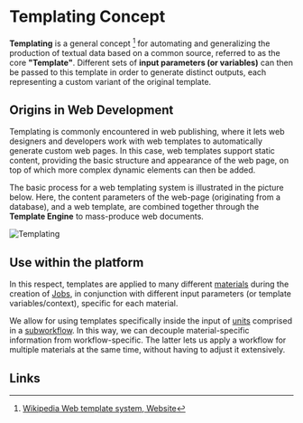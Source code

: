 # Templating Concept

**Templating** is a general concept [^1] for automating and generalizing the production of textual data based on a common source, referred to as the core **"Template"**. Different sets of **input parameters (or variables)** can then be passed to this template in order to generate distinct outputs, each representing a custom variant of the original template.

## Origins in Web Development 

Templating is commonly encountered in web publishing, where it lets web designers and developers work with web templates to automatically generate custom web pages. In this case, web templates support static content, providing the basic structure and appearance of the web page, on top of which more complex dynamic elements can then be added.

The basic process for a web templating system is illustrated in the picture below. Here, the content parameters of the web-page (originating from a database), and a web template, are combined together through the **Template Engine** to mass-produce web documents.

![Templating](../../images/workflows/templating.png "Templating")

## Use within the platform

In this respect, templates are applied to many different [materials](../../materials/overview.md) during the creation of [Jobs](../../jobs/overview.md), in conjunction with different input parameters (or template variables/context), specific for each material. 

We allow for using templates specifically inside the input of [units](../components/units.md) comprised in a [subworkflow](../components/subworkflows.md). In this way, we can decouple material-specific information from workflow-specific. The latter lets us apply a workflow for multiple materials at the same time, without having to adjust it extensively.

## Links

[^1]: [Wikipedia Web template system, Website](https://en.wikipedia.org/wiki/Web_template_system)
